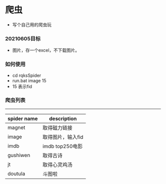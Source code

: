 # 爬虫
- 写个自己用的爬虫玩


### 20210605目标
- 图片，存一个excel，不下载图片。


### 如何使用
- cd rqksSpider
- run.bat image 15
- 15 表示fid

### 爬虫列表
----
|spider name|description|
|----|----|
|magnet|取得磁力链接|
|image|取得图片，输入fid|
|imdb|imdb top250电影|
|gushiwen|取得古诗|
|jt|取得心灵鸡汤|
|doutula|斗图啦|